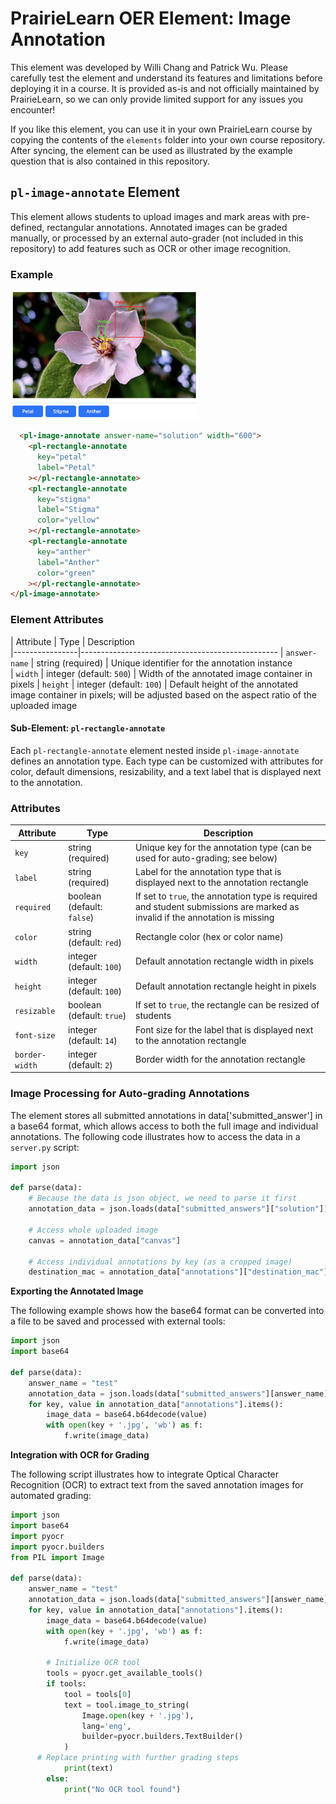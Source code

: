 
# PrairieLearn OER Element: Image Annotation

This element was developed by Willi Chang and Patrick Wu. Please carefully test the element and understand its features and limitations before deploying it in a course. It is provided as-is and not officially maintained by PrairieLearn, so we can only provide limited support for any issues you encounter!

If you like this element, you can use it in your own PrairieLearn course by copying the contents of the `elements` folder into your own course repository. After syncing, the element can be used as illustrated by the example question that is also contained in this repository.

## `pl-image-annotate` Element

This element allows students to upload images and mark areas with pre-defined, rectangular annotations. Annotated images can be graded manually, or processed by an external auto-grader (not included in this repository) to add features such as OCR or other image recognition.

### Example

<img src="example.png" width="300">

```html
  <pl-image-annotate answer-name="solution" width="600">
    <pl-rectangle-annotate
      key="petal"
      label="Petal"
    ></pl-rectangle-annotate>
    <pl-rectangle-annotate
      key="stigma"
      label="Stigma"
      color="yellow"
    ></pl-rectangle-annotate>
    <pl-rectangle-annotate
      key="anther"
      label="Anther"
      color="green"
    ></pl-rectangle-annotate>
</pl-image-annotate>
```

### Element Attributes

| Attribute      | Type | Description                                  
|----------------|-------------------------------------------------
| `answer-name`  | string (required) |  Unique identifier for the annotation instance   
| `width`        | integer (default: `500`) | Width of the annotated image container in pixels
| `height`       | integer (default: `100`) | Default height of the annotated image container in pixels; will be adjusted based on the aspect ratio of the uploaded image 


#### Sub-Element: `pl-rectangle-annotate`

Each `pl-rectangle-annotate` element nested inside `pl-image-annotate` defines an annotation type. Each type can be customized with attributes for color, default dimensions, resizability, and a text label that is displayed next to the annotation.

### Attributes

| Attribute       | Type | Description          
|-----------------|------|-----------------------------------------------
| `key`           | string (required) |  Unique key for the annotation type (can be used for auto-grading; see below)    
| `label`         | string (required) |  Label for the annotation type that is displayed next to the annotation rectangle    
| `required`      | boolean (default: `false`) | If set to `true`, the annotation type is required and student submissions are marked as invalid if the annotation is missing
| `color`         | string (default: `red`) | Rectangle color (hex or color name)         
| `width`         | integer (default: `100`) | Default annotation rectangle width in pixels                        
| `height`        | integer (default: `100`) | Default annotation rectangle height in pixels    
| `resizable`     | boolean (default: `true`) | If set to `true`, the rectangle can be resized of students       
| `font-size`     | integer (default: `14`) | Font size for the label that is displayed next to the annotation rectangle   
| `border-width`  | integer (default: `2`) | Border width for the annotation rectangle   


### Image Processing for Auto-grading Annotations

The element stores all submitted annotations in data['submitted_answer'] in a base64 format, which allows access to both the full image and individual annotations. The following code illustrates how to access the data in a `server.py` script:

```python
import json

def parse(data):
    # Because the data is json object, we need to parse it first
    annotation_data = json.loads(data["submitted_answers"]["solution"])

    # Access whole uploaded image
    canvas = annotation_data["canvas"]

    # Access individual annotations by key (as a cropped image)
    destination_mac = annotation_data["annotations"]["destination_mac"]
```

**Exporting the Annotated Image**

The following example shows how the base64 format can be converted into a file to be saved and processed with external tools:

```python
import json
import base64

def parse(data):
	answer_name = "test"
	annotation_data = json.loads(data["submitted_answers"][answer_name])
	for key, value in annotation_data["annotations"].items():
		image_data = base64.b64decode(value)
		with open(key + '.jpg', 'wb') as f:
			f.write(image_data)
```

**Integration with OCR for Grading**

The following script illustrates how to integrate Optical Character Recognition (OCR) to extract text from the saved annotation images for automated grading:

```python
import json
import base64
import pyocr
import pyocr.builders
from PIL import Image

def parse(data):
	answer_name = "test"
	annotation_data = json.loads(data["submitted_answers"][answer_name])
	for key, value in annotation_data["annotations"].items():
		image_data = base64.b64decode(value)
		with open(key + '.jpg', 'wb') as f:
			f.write(image_data)

		# Initialize OCR tool
		tools = pyocr.get_available_tools()
		if tools:
			tool = tools[0]
			text = tool.image_to_string(
				Image.open(key + '.jpg'),
				lang='eng',
				builder=pyocr.builders.TextBuilder()
			)
      # Replace printing with further grading steps
			print(text)
		else:
			print("No OCR tool found")
```